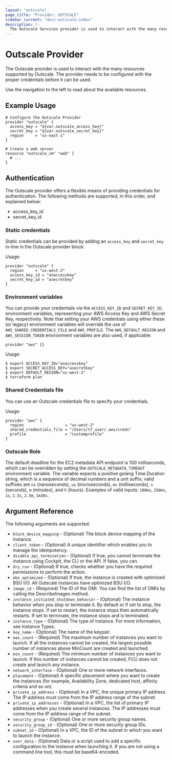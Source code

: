 ```yaml
---
layout: "outscale"
page_title: "Provider: OUTSCALE"
sidebar_current: "docs-outscale-index"
description: |-
  The Outscale Services provider is used to interact with the many resources supported by Outscale. The provider needs to be configured with the proper credentials before it can be used.
---
```


# Outscale Provider

The Outscale provider is used to interact with the
many resources supported by Outscale. The provider needs to be configured
with the proper credentials before it can be used.

Use the navigation to the left to read about the available resources.

## Example Usage

```hcl
# Configure the Outscale Provider
provider "outscale" {
  access_key = "${var.outscale_access_key}"
  secret_key = "${var.outscale_secret_key}"
  region     = "us-east-1"
}

# Create a web server
resource "outscale_vm" "web" {
  # ...
}
```

## Authentication

The Outscale provider offers a flexible means of providing credentials for
authentication. The following methods are supported, in this order, and
explained below:

- access_key_id
- secret_key_id

### Static credentials ###

Static credentials can be provided by adding an `access_key` and `secret_key` in-line in the
Outscale provider block:

Usage:

```hcl
provider "outscale" {
  region     = "us-west-2"
  access_key_id = "anaccesskey"
  secret_key_id = "asecretkey"
}
```

### Environment variables

You can provide your credentials via the `ACCESS_KEY_ID` and
`SECRET_KEY_ID`, environment variables, representing your AWS
Access Key and AWS Secret Key, respectively.  Note that setting your
AWS credentials using either these (or legacy) environment variables
will override the use of `AWS_SHARED_CREDENTIALS_FILE` and `AWS_PROFILE`.
The `AWS_DEFAULT_REGION` and `AWS_SESSION_TOKEN` environment variables
are also used, if applicable:

```hcl
provider "aws" {}
```

Usage:

```hcl
$ export ACCESS_KEY_ID="anaccesskey"
$ export SECRET_ACCESS_KEY="asecretkey"
$ export DEFAULT_REGION="us-west-2"
$ terraform plan
```

### Shared Credentials file

You can use an Outscale credentials file to specify your credentials.

Usage:

```hcl
provider "aws" {
  region                  = "us-west-2"
  shared_credentials_file = "/Users/tf_user/.aws/creds"
  profile                 = "customprofile"
}
```

### Outscale Role

The default deadline for the EC2 metadata API endpoint is 100 milliseconds,
which can be overidden by setting the `OUTSCALE_METADATA_TIMEOUT` environment
variable. The variable expects a positive golang Time.Duration string, which is
a sequence of decimal numbers and a unit suffix; valid suffixes are `ns`
(nanoseconds), `us` (microseconds), `ms` (milliseconds), `s` (seconds), `m`
(minutes), and `h` (hours). Examples of valid inputs: `100ms`, `250ms`, `1s`,
`2.5s`, `2.5m`, `1m30s`.


## Argument Reference

The following arguments are supported:

* `block_device_mapping` - (Optional) The block device mapping of the instance.
* `client_token` - (Optional) A unique identifier which enables you to manage the idempotency.
* `disable_api_termination` - (Optional) If true, you cannot terminate the instance using Cockpit, the CLI or the API. If false, you can.
* `dry_run` - (Optional) If true, checks whether you have the required permissions to perform the action.
* `ebs_optimized` - (Optional) If true, the instance is created with optimized BSU I/O. All Outscale instances have optimized BSU I/O.
* `image_id` - (Required) The ID of the OMI. You can find the list of OMIs by calling the DescribeImages method.
* `instance_initiated_shutdown_behavior` - (Optional) The instance behavior when you stop or terminate it. By default or if set to stop, the instance stops. If set to restart, the instance stops then automatically restarts. If set to terminate, the instance stops and is terminated.
* `instance_type` - (Optional) The type of instance. For more information, see Instance Types.
* `key_name` - (Optional) The name of the keypair.
* `max_count` - (Required) The maximum number of instances you want to launch. If all the instances cannot be created, the largest possible number of instances above MinCount are created and launched.
* `min_count` - (Required) The minimum number of instances you want to launch. If this number of instances cannot be created, FCU does not create and launch any instance.
* `network_interface` - (Optional) One or more network interfaces.
* `placement` - (Optional) A specific placement where you want to create the instances (for example, Availability Zone, dedicated host, affinity criteria and so on).
* `private_ip_address` - (Optional) In a VPC, the unique primary IP address. The IP address must come from the IP address range of the subnet.
* `private_ip_addresses` - (Optional) In a VPC, the list of primary IP addresses when you create several instances. The IP addresses must come from the IP address range of the subnet.
* `security_group` - (Optional) One or more security group names.
* `security_group_id` - (Optional) One or more security group IDs.
* `subnet_id` - (Optional) In a VPC, the ID of the subnet in which you want to launch the instance.
* `user_data` - (Optional) Data or a script used to add a specific configuration to the instance when launching it. If you are not using a command line tool, this must be base64-encoded.
